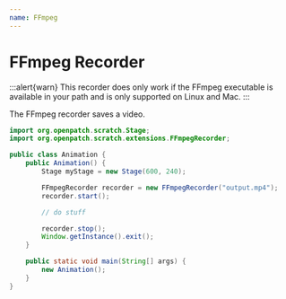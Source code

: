```yaml
---
name: FFmpeg
---
```


# FFmpeg Recorder

:::alert{warn}
This recorder does only work if the FFmpeg executable is available in your path and is only supported on Linux and Mac.
:::

The FFmpeg recorder saves a video.

```java
import org.openpatch.scratch.Stage;
import org.openpatch.scratch.extensions.FFmpegRecorder;

public class Animation {
    public Animation() {
        Stage myStage = new Stage(600, 240);

        FFmpegRecorder recorder = new FFmpegRecorder("output.mp4");
        recorder.start();

        // do stuff

        recorder.stop();
        Window.getInstance().exit();
    }

    public static void main(String[] args) {
        new Animation();
    }
}
```